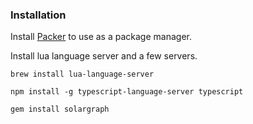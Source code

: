 ### Installation

Install [Packer](https://github.com/wbthomason/packer.nvim) to use as a package manager.

Install lua language server and a few servers.
```
brew install lua-language-server

npm install -g typescript-language-server typescript

gem install solargraph
```
